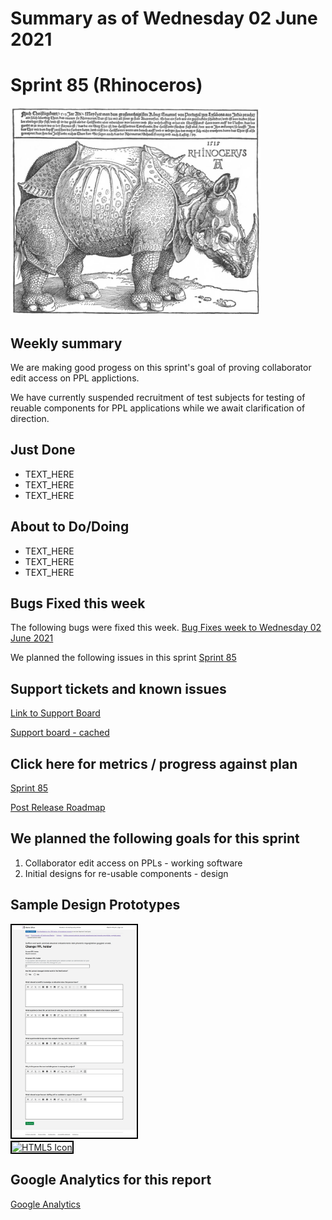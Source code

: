 # Summary as of Wednesday 02 June 2021 

# Sprint 85 (Rhinoceros)

![Not an image of Zero Mostel playing in Rhinoceros](graphs/rhino_not_zero.png)

## Weekly summary 
We are making good progess on this sprint's goal of proving collaborator edit access on PPL applictions. 

We have currently suspended recruitment of test subjects for testing of reuable components for PPL applications while we await clarification of direction.

## Just Done
* TEXT_HERE
* TEXT_HERE
* TEXT_HERE

## About to Do/Doing
* TEXT_HERE
* TEXT_HERE
* TEXT_HERE

## Bugs Fixed this week
The following bugs were fixed this week.
[Bug Fixes week to Wednesday 02 June 2021](graphs/bugs02062021.png)

We planned the following issues in this sprint 
[Sprint 85](graphs/sprint02062021.png)

## Support tickets and known issues
[Link to Support Board](https://collaboration.homeoffice.gov.uk/jira/secure/RapidBoard.jspa?rapidView=1717&selectedIssue=ASSB-253)

[Support board - cached](graphs/supportBoard02062021.png)

## Click here for metrics / progress against plan
[Sprint 85](graphs/progress02062021.png)

[Post Release Roadmap](graphs/roadmap02062021.png)

## We planned the following goals for this sprint
1. Collaborator edit access on PPLs - working software 
2. Initial designs for re-usable components - design

## Sample Design Prototypes
<a href="graphs/proto1_02062021.png"><img src="graphs/proto1_02062021.png" alt="HTML5 Icon" width="200" style="border:2px solid black"></a>
<br>
<a href="graphs/proto2_02062021.png"><img src="graphs/proto2_02062021.png" alt="HTML5 Icon" width="200" style="border:2px solid black"></a>
<br>


## Google Analytics for this report
[Google Analytics](graphs/GA02062021.png)

